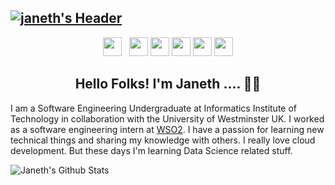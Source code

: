 ## [![janeth's Header](https://github.com/janethavi/janethavi/blob/main/Images/janeth-cover.png)](https://janethavishka.wordpress.com/)

<p align='center'>
<a href="https://www.instagram.com/_jan.eth_"><img height="30" src="https://github.com/janethavi/janethavi/blob/main/Icons/instagram.jpg?raw=true"></a>&nbsp;&nbsp;
<a href="https://www.linkedin.com/in/janethfernando"><img height="30" src="https://github.com/janethavi/janethavi/blob/main/Icons/linkedin.png?raw=true"></a>
<a href="https://medium.com/@janethavishka"><img height="30" src="https://github.com/janethavi/janethavi/blob/main/Icons/medium.png?raw=true"></a>
<a href="https://stackoverflow.com/users/9372982/janeth-fernando"><img height="30" src="https://github.com/janethavi/janethavi/blob/main/Icons/stackoverflow.png?raw=true"></a>
<a href="https://www.youtube.com/channel/UCFw8wClr95Mf34KxaNTgb9g"><img height="30" src="https://github.com/janethavi/janethavi/blob/main/Icons/youtube.png?raw=true"></a>
<a href="https://twitter.com/JanethAvishka"><img height="30" src="https://github.com/janethavi/janethavi/blob/main/Icons/twitter.png?raw=true"></a>
</p>

<h2 align="center">Hello Folks! I'm Janeth .... 👋🤓</h2>

I am a Software Engineering Undergraduate at Informatics Institute of Technology in collaboration with the University of Westminster UK. I worked as a software engineering intern at [WSO2](https://wso2.com). I have a passion for learning new technical things and sharing my knowledge with others. I really love cloud development. But these days I'm learning Data Science related stuff.

![Janeth's Github Stats](https://github-readme-stats.vercel.app/api?username=janethavi&show_icons=true&theme=radical)
